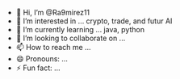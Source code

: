 - 👋 Hi, I’m @Ra9mirez11
- 👀 I’m interested in ... crypto, trade, and futur AI
- 🌱 I’m currently learning ... java, python
- 💞️ I’m looking to collaborate on ... 
- 📫 How to reach me ...
- 😄 Pronouns: ...
- ⚡ Fun fact: ...

<!---
Ra9mirez11/Ra9mirez11 is a ✨ special ✨ repository because its `README.md` (this file) appears on your GitHub profile.
You can click the Preview link to take a look at your changes.
--->
